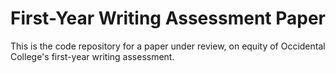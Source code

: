 # First-Year Writing Assessment Paper

This is the code repository for a paper under review, on equity of Occidental College's first-year writing assessment.
